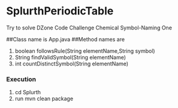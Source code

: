 SplurthPeriodicTable
======================
Try to solve DZone Code Challenge Chemical Symbol-Naming One

##Class name is App.java
##Method names are 
1. boolean followsRule(String elementName,String symbol)
2. String findValidSymbol(String elementName)  
3. int countDistinctSymbol(String elementName)

### Execution
1. cd Splurth
2. run mvn clean package
